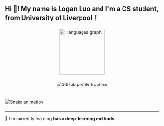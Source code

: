 <h2 align="left">Hi 👋! My name is Logan Luo and I'm a CS student, from University of Liverpool！</h2>

###

<div align="center">
  <img src="https://github-readme-stats.vercel.app/api/top-langs?username=logan-0623&locale=en&hide_title=false&layout=compact&card_width=320&langs_count=5&theme=dracula&hide_border=false" height="150" alt="languages graph"  />
</div>

###

<p align="center">
  <img
    src="https://github-profile-trophy.vercel.app/?username=logan-0623"
    alt="GitHub profile trophies"
  />
</p>

###

<br clear="both">

<img src="https://raw.githubusercontent.com/logan-0623/logan-0623/output/snake.svg" alt="Snake animation" />

###

---

🌱 I’m currently learning **basic deep‑learning methods**.
